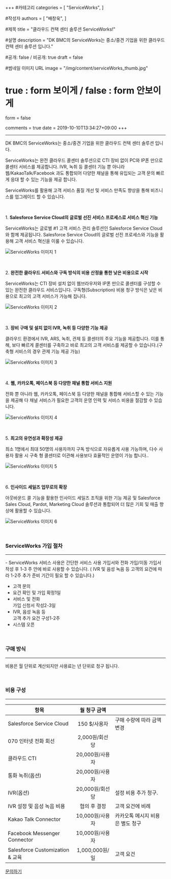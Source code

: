 +++
#카테고리
categories = [
    "ServiceWorks",
]

#작성자
authors = [
    "배창욱",
]

#제목
title = "클라우드 컨택 센터 솔루션 ServiceWorks!"

#설명
description = "DK BMC의 ServiceWorks는 중소/중견 기업을 위한 클라우드 컨텍 센터 솔루션 입니다."

#공개: false / 비공개: true
draft = false

#썸네일 이미지 URL
image = "/img/content/serviceWorks_thumb.jpg"

# true : form 보이게 / false : form 안보이게
form = false

comments = true
date = 2019-10-10T13:34:27+09:00
+++

<!-- 게시글 내용 -->
<hr class="title__hr" id="ServiceWorksBox"/>
DK BMC의 ServiceWorks는 중소/중견 기업을 위한 클라우드 컨텍 센터 솔루션 입니다.

ServiceWorks는 완전 클라우드 콜센터 솔루션으로 CTI 장비 없이 PC와 IP폰 만으로 콜센터 서비스를 제공합니다. IVR, 녹취 등 콜센터 기능 뿐 아니라 웹/KakaoTalk/Facebook 과도 통합되어 다양한 채널을 통해 유입되는 고객 문의 빠르게 응대 할 수 있는 기능을 제공 합니다.

ServiceWorks를 활용해 고객 서비스 품질 개선 및 서비스 만족도 향상을 통해 비즈니스를 업그레이드 할 수 있습니다.

<br/>

1.&nbsp;**Salesforce Service Cloud의 글로벌 선진 서비스 프로세스로 서비스 혁신 기능**

ServiceWorks는 글로벌 #1 고객 서비스 관리 솔루션인 Salesforce Service Cloud와 함께 제공됩니다. Salesforce Service Cloud의 글로벌 선진 프로세스와 기능을 활용해 고객 서비스 혁신을 이룰 수 있습니다. 

![ServiceWorks 이미지 1](/img/content/servicework-1.png)

<br/>

2.&nbsp;**완전한 클라우드 서비스와 구독 방식의 비용 산정을 통한 낮은 비용으로 시작**

ServiceWorks는 CTI 장비 설치 없이 웹브라우저와 IP폰 만으로 콜센터를 구성할 수 있는 완전한 클라우드 서비스입니다. 구독형(Subscription) 비용 청구 방식은 낮은 비용으로 최고의 고객 서비스가 가능해 집니다.

![ServiceWorks 이미지 2](/img/content/servicework-2.png)

<br/>

3.&nbsp;**장비 구매 및 설치 없이 IVR, 녹취 등 다양한 기능 제공**

클라우드 환경에서 IVR, ARS, 녹취, 관제 등 콜센터의 주요 기능을 제공합니다. 이를 통해, 보다 빠르게 콜센터를 구축하고 바로 최고의 고객 서비스를 제공할 수 있습니다.(구축형 서비스의 경우 관제 기능 제공 가능)

![ServiceWorks 이미지 3](/img/content/servicework-3.png)

<br/>

4.&nbsp;**웹, 카카오톡, 페이스북 등 다양한 채널 통합 서비스 지원**

전화 뿐 아니라 웹, 카카오톡, 페이스북 등 다양한 채널을 통합해 서비스할 수 있는 기능을 제공해 다 채널 서비스가 필요한 고객의 운영 인력 및 서비스 비용을 절감할 수 있습니다. 

![ServiceWorks 이미지 4](/img/content/servicework-4.png)

<br/>

5.&nbsp;**최고의 유연성과 확장성 제공**

최소 1명에서 최대 50명의 사용자까지 구독 방식으로 자유롭게 사용 가능하며, 다수 사용자 활용 시 구축 형 콜센터로 이관해 사용보다 효율적인 운영이 가능 합니다.. 

![ServiceWorks 이미지 5](/img/content/servicework-5.png)

<br/>

6.&nbsp;**인사이드 세일즈 업무로의 확장**

아웃바운드 콜 기능을 활용한 인사이드 세일즈 조직을 위한 기능 제공 및 Salesforce Sales Cloud, Pardot, Marketing Cloud 솔루션과 통합되어 더 많은 기회 및 매출 향상에 활용할 수 있습니다.

![ServiceWorks 이미지 6](/img/content/servicework-6.jpg)

<br/>

### ServiceWorks 가입 절차
-------------------------------------
 -&nbsp;ServiceWorks 서비스 사용은 간단한 서비스 사용 가입서와 전화 가입/이동 가입서 작성 후 1-3 주 안에 바로 사용할 수 있습니다. ( IVR 및 음성 녹음 등 고객의 요건에 따라 1-2주 추가 준비 기간이 필요 할 수 있습니다.)

<ul id="ServiceWorksPath">
    <li><div>고객 문의</div></li>
    <li><div>요건 확인 및 가입 확정<span>1일</span></div></li>
    <li><div>서비스 및 전화<br/> 가입 신청서 작성<span>2-3일</span></div></li>
    <li><div>IVR, 음성 녹음 등<br/> 고객 추가 요건 구성<span>1-2주</span></div></li>
    <li><div>시스템 오픈</div></li>
</ul>

 <br/>

### 구매 방식
 ---------------------------------
 비용은 월 단위로 계산되지만 사용료는 년 단위로 청구 됩니다.

 <br/>

### 비용 구성
--------------------
| 항목 | <center>월 청구 금액</center> |  |
|---|:---:|---|
| Salesforce Service Cloud | 150 $/사용자 | 구매 수량에 따라 금액 변경 |
| 070 인터넷 전화 회선 | 2,000원/회선당 |  |
| 클라우드 CTI | 20,000원/사용자 |  |
| 통화 녹취(옵션) | 20,000원/사용자 |  |
| IVR(옵션) | 20,000원/회선당 | 설정 비용 추가 청구. |
| IVR 설정 및 음성 녹음 비용  | 협의 후 결정 | 고객 요건에 비례 |
| Kakao Talk Connector | 10,000원/사용자 | 카카오톡 메시지 비용은 별도 청구 |
| Facebook Messenger Connector | 10,000원/사용자 |  |
| Salesforce Customization & 교육 | 1,000,000원/일 | 고객 요건 |

<a href="http://www.dkbmc.com/contact.html" class="content-btn__a" target="_blank">
문의하기</a>